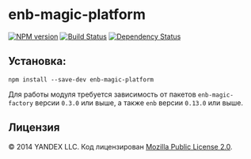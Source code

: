 enb-magic-platform
==================

[![NPM version](http://img.shields.io/npm/v/enb-magic-platform.svg?style=flat)](http://www.npmjs.org/package/enb-magic-platform) [![Build Status](http://img.shields.io/travis/enb-bem/enb-magic-platform/master.svg?style=flat)](https://travis-ci.org/enb-bem/enb-magic-platform) [![Dependency Status](http://img.shields.io/david/enb-bem/enb-magic-platform.svg?style=flat)](https://david-dm.org/enb-bem/enb-magic-platform)


Установка:
----------

```
npm install --save-dev enb-magic-platform
```

Для работы модуля требуется зависимость от пакетов `enb-magic-factory` версии `0.3.0` или выше, а также `enb` версии `0.13.0` или выше.

Лицензия
--------

© 2014 YANDEX LLC. Код лицензирован [Mozilla Public License 2.0](LICENSE.txt).
